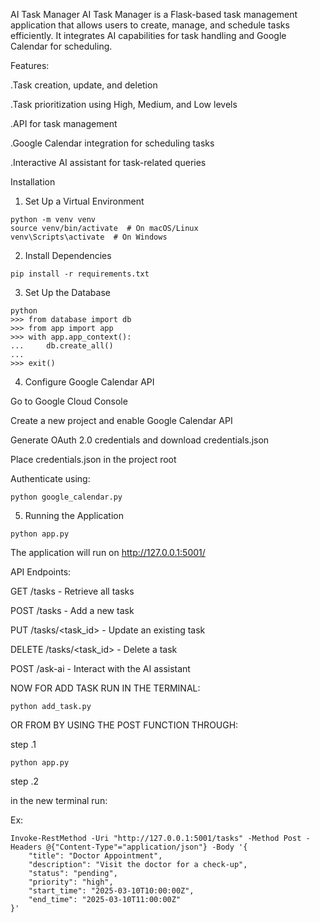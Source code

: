 AI Task Manager
AI Task Manager is a Flask-based task management application that allows users to create, manage, and schedule tasks efficiently. It integrates AI capabilities for task handling and Google Calendar for scheduling.

Features:

.Task creation, update, and deletion

.Task prioritization using High, Medium, and Low levels

.API for task management

.Google Calendar integration for scheduling tasks

.Interactive AI assistant for task-related queries

Installation

1. Set Up a Virtual Environment
```
python -m venv venv
source venv/bin/activate  # On macOS/Linux
venv\Scripts\activate  # On Windows
```
2. Install Dependencies
```
pip install -r requirements.txt
```
3. Set Up the Database
```
python
>>> from database import db
>>> from app import app
>>> with app.app_context():
...     db.create_all()
...
>>> exit()
```
4. Configure Google Calendar API

Go to Google Cloud Console

Create a new project and enable Google Calendar API

Generate OAuth 2.0 credentials and download credentials.json

Place credentials.json in the project root

Authenticate using:
```
python google_calendar.py
```
5. Running the Application
```
python app.py
```
The application will run on http://127.0.0.1:5001/

API Endpoints:

GET /tasks - Retrieve all tasks

POST /tasks - Add a new task

PUT /tasks/<task_id> - Update an existing task

DELETE /tasks/<task_id> - Delete a task

POST /ask-ai - Interact with the AI assistant

NOW FOR ADD TASK RUN IN THE TERMINAL:
```
python add_task.py
```
OR FROM BY USING THE POST FUNCTION THROUGH:

step .1
```
python app.py
```
step .2

in the new terminal run:

Ex:
```
Invoke-RestMethod -Uri "http://127.0.0.1:5001/tasks" -Method Post -Headers @{"Content-Type"="application/json"} -Body '{
    "title": "Doctor Appointment",
    "description": "Visit the doctor for a check-up",
    "status": "pending",
    "priority": "high",
    "start_time": "2025-03-10T10:00:00Z",
    "end_time": "2025-03-10T11:00:00Z"
}'
```                               

